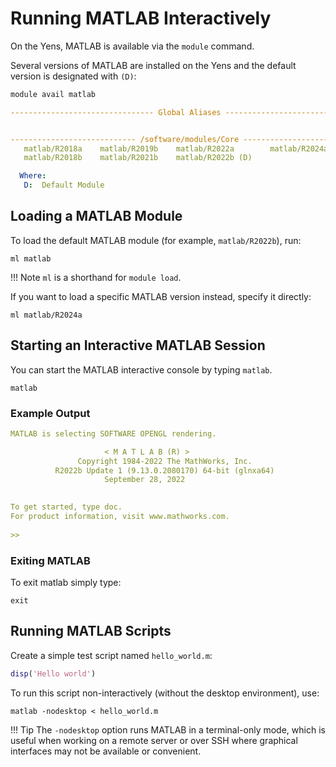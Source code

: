 # Running MATLAB Interactively

On the Yens, MATLAB is available via the `module` command.

Several versions of MATLAB are installed on the Yens and the default version is designated with `(D)`:

```bash title="Terminal Command"
module avail matlab
```

```{.yaml .no-copy title="Terminal Output"}
-------------------------------- Global Aliases --------------------------------


---------------------------- /software/modules/Core ----------------------------
   matlab/R2018a    matlab/R2019b    matlab/R2022a        matlab/R2024a
   matlab/R2018b    matlab/R2021b    matlab/R2022b (D)

  Where:
   D:  Default Module
```

## Loading a MATLAB Module
To load the default MATLAB module (for example, `matlab/R2022b`), run:

```title="Yen Terminal Input"
ml matlab
```

!!! Note
      `ml` is a shorthand for `module load`.

If you want to load a specific MATLAB version instead, specify it directly:

```title="Yen Terminal Input"
ml matlab/R2024a
```

## Starting an Interactive MATLAB Session

You can start the MATLAB interactive console by typing `matlab`.

```title=" Yen Terminal Input"
matlab
```

### Example Output

```{.yaml .no-copy title="Terminal Output"}
MATLAB is selecting SOFTWARE OPENGL rendering.

                     < M A T L A B (R) >
               Copyright 1984-2022 The MathWorks, Inc.
          R2022b Update 1 (9.13.0.2080170) 64-bit (glnxa64)
                     September 28, 2022

 
To get started, type doc.
For product information, visit www.mathworks.com.
 
>> 
```
### Exiting MATLAB

To exit matlab simply type:
```title="MATLAB Input"
exit
```

## Running MATLAB Scripts

Create a simple test script named `hello_world.m`:

```matlab title="hello_world.m"
disp('Hello world')
```

To run this script non-interactively (without the desktop environment), use:

``` title="Terminal Input"
matlab -nodesktop < hello_world.m
``` 

!!! Tip
    The `-nodesktop` option runs MATLAB in a terminal-only mode, which is useful when working on a remote server or over SSH where graphical interfaces may not be available or convenient.


